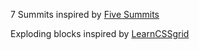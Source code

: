 

7 Summits inspired by [Five Summits](https://www.uplabs.com/posts/the-five-summits-menu)

Exploding blocks inspired by [LearnCSSgrid](https://learncssgrid.com/)

